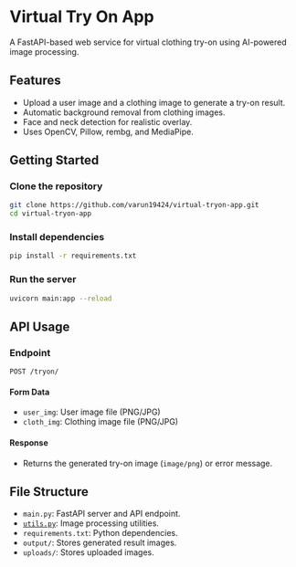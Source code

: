 # Virtual Try On App

A FastAPI-based web service for virtual clothing try-on using AI-powered image processing.

## Features

- Upload a user image and a clothing image to generate a try-on result.
- Automatic background removal from clothing images.
- Face and neck detection for realistic overlay.
- Uses OpenCV, Pillow, rembg, and MediaPipe.

## Getting Started

### Clone the repository

```sh
git clone https://github.com/varun19424/virtual-tryon-app.git
cd virtual-tryon-app
```

### Install dependencies

```sh
pip install -r requirements.txt
```

### Run the server

```sh
uvicorn main:app --reload
```

## API Usage

### Endpoint

`POST /tryon/`

#### Form Data

- `user_img`: User image file (PNG/JPG)
- `cloth_img`: Clothing image file (PNG/JPG)

#### Response

- Returns the generated try-on image (`image/png`) or error message.

## File Structure

- `main.py`: FastAPI server and API endpoint.
- [`utils.py`](utils.py): Image processing utilities.
- `requirements.txt`: Python dependencies.
- `output/`: Stores generated result images.
- `uploads/`: Stores uploaded images.